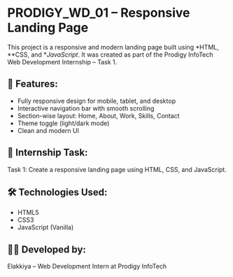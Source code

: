 # PRODIGY_WD_01 – Responsive Landing Page

This project is a responsive and modern landing page built using *HTML, **CSS, and **JavaScript*. It was created as part of the Prodigy InfoTech Web Development Internship – Task 1.

## 🌟 Features:
- Fully responsive design for mobile, tablet, and desktop
- Interactive navigation bar with smooth scrolling
- Section-wise layout: Home, About, Work, Skills, Contact
- Theme toggle (light/dark mode)
- Clean and modern UI

## 📌 Internship Task:
Task 1: Create a responsive landing page using HTML, CSS, and JavaScript.

## 🛠️ Technologies Used:
- HTML5
- CSS3
- JavaScript (Vanilla)

## 👩‍💻 Developed by:
Elakkiya – Web Development Intern at Prodigy InfoTech
